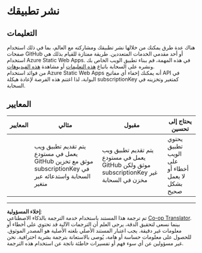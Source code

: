 <!--
CO_OP_TRANSLATOR_METADATA:
{
  "original_hash": "0ccdc1faa676a485c4c6ecbddb9f9067",
  "translation_date": "2025-08-27T00:56:35+00:00",
  "source_file": "3-transport/lessons/3-visualize-location-data/assignment.md",
  "language_code": "ar"
}
-->
# نشر تطبيقك

## التعليمات

هناك عدة طرق يمكنك من خلالها نشر تطبيقك ومشاركته مع العالم، بما في ذلك استخدام صفحات GitHub أو أحد مقدمي الخدمات المتعددين. طريقة ممتازة للقيام بذلك هي استخدام Azure Static Web Apps. في هذه المهمة، قم ببناء تطبيق الويب الخاص بك ونشره على السحابة باتباع [هذه التعليمات](https://github.com/Azure/static-web-apps-cli) أو مشاهدة [هذه الفيديوهات](https://www.youtube.com/watch?v=ADVGIXciYn8&list=PLlrxD0HtieHgMPeBaDQFx9yNuFxx6S1VG&index=3).  
من فوائد استخدام Azure Static Web Apps أنه يمكنك إخفاء أي مفاتيح API في البوابة، لذا اغتنم هذه الفرصة لإعادة هيكلة subscriptionKey كمتغير وتخزينه في السحابة.

## المعايير

| المعايير | مثالي                                                                                                                                   | مقبول                                                                                                              | يحتاج إلى تحسين                                   |
| -------- | --------------------------------------------------------------------------------------------------------------------------------------- | ------------------------------------------------------------------------------------------------------------------- | ------------------------------------------------ |
|          | يتم تقديم تطبيق ويب يعمل في مستودع GitHub موثق مع تخزين subscriptionKey في السحابة واستدعائه عبر متغير                                   | يتم تقديم تطبيق ويب يعمل في مستودع GitHub موثق ولكن subscriptionKey غير مخزن في السحابة                              | يحتوي تطبيق الويب على أخطاء أو لا يعمل بشكل صحيح |

---

**إخلاء المسؤولية**:  
تم ترجمة هذا المستند باستخدام خدمة الترجمة بالذكاء الاصطناعي [Co-op Translator](https://github.com/Azure/co-op-translator). بينما نسعى لتحقيق الدقة، يرجى العلم أن الترجمات الآلية قد تحتوي على أخطاء أو معلومات غير دقيقة. يجب اعتبار المستند الأصلي بلغته الأصلية هو المصدر الموثوق. للحصول على معلومات حساسة أو هامة، يُوصى بالاستعانة بترجمة بشرية احترافية. نحن غير مسؤولين عن أي سوء فهم أو تفسيرات خاطئة ناتجة عن استخدام هذه الترجمة.